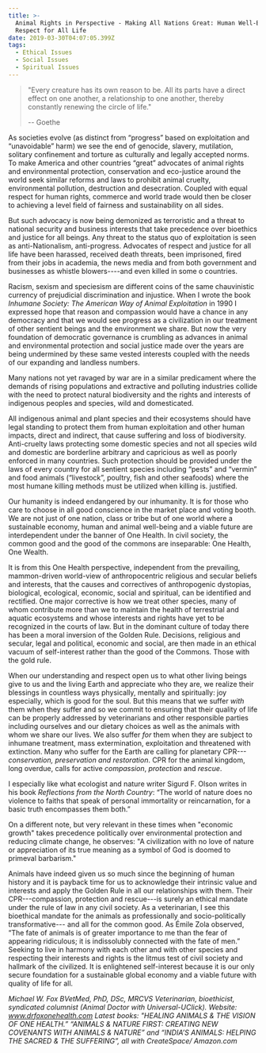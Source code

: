```yaml
---
title: >-
  Animal Rights in Perspective - Making All Nations Great: Human Well-Being &
  Respect for All Life
date: 2019-03-30T04:07:05.399Z
tags:
  - Ethical Issues
  - Social Issues
  - Spiritual Issues
---
```

> "Every creature has its own reason to be.  All its parts have a direct effect on one another, a relationship to one another, thereby constantly renewing the circle of life."
>
> \-- Goethe

As societies evolve (as distinct from “progress” based on exploitation and “unavoidable” harm) we see the end of genocide, slavery, mutilation, solitary confinement and torture as culturally and legally accepted norms. To make America and other countries “great” advocates of animal rights and environmental protection, conservation and eco-justice around the world seek similar reforms and laws to prohibit animal cruelty, environmental pollution, destruction and desecration. Coupled with equal respect for human rights, commerce and world trade would then be closer to achieving a level field of fairness and sustainability on all sides. 

 But such advocacy is now being demonized as terroristic and a threat to national security and business interests that take precedence over bioethics and justice for all beings. Any threat to the status quo of exploitation is seen as anti-Nationalism, anti-progress. Advocates of respect and justice for all life have been harassed, received death threats, been imprisoned, fired from their jobs in academia, the news media and from both government and businesses as whistle blowers----and even killed in some o countries.

 Racism, sexism and speciesism are different coins of the same chauvinistic currency of prejudicial discrimination and injustice. When I wrote the book _Inhumane Society: The American Way of Animal Exploitation_ in 1990 I expressed hope that reason and compassion would have a chance in any democracy and that we would see progress as a civilization in our treatment of other sentient beings and the environment we share. But now the very foundation of democratic governance is crumbling as advances in animal and environmental protection and social justice made over the years are being undermined by these same vested interests coupled with the needs of our expanding and landless numbers.

Many nations not yet ravaged by war are in a similar predicament where the demands of rising populations and extractive and polluting industries collide with the need to protect natural biodiversity and the rights and interests of indigenous peoples and species, wild and domesticated. 

All indigenous animal and plant species and their ecosystems should have legal standing to protect them from human exploitation and other human impacts, direct and indirect, that cause suffering and loss of biodiversity. Anti-cruelty laws protecting some domestic species and not all species wild and domestic are borderline arbitrary and capricious as well as poorly enforced in many countries. Such protection should be provided under the laws of every country for all sentient species including “pests” and “vermin” and food animals (“livestock”, poultry, fish and other seafoods) where the most humane killing methods must be utilized when killing is. justified.

 Our humanity is indeed endangered by our inhumanity. It is for those who care to choose in all good conscience in the market place and voting booth. We are not just of one nation, class or tribe but of one world where a sustainable economy, human and animal well-being and a viable future are interdependent under the banner of One Health. In civil society, the common good and the good of the commons are inseparable: One Health, One Wealth.

It is from this One Health perspective, independent from the prevailing, mammon-driven world-view of anthropocentric religious and secular beliefs and interests, that the causes and correctives of anthropogenic dystopias, biological, ecological, economic, social and spiritual, can be identified and rectified. One major corrective is how we treat other species, many of whom contribute more than we to maintain the health of terrestrial and aquatic ecosystems and whose interests and rights have yet to be recognized in the courts of law. But in the dominant culture of today there has been a moral inversion of the Golden Rule. Decisions, religious and secular, legal and political, economic and social, are then made in an ethical vacuum of self-interest rather than the good of the Commons. Those with the gold rule.

When our understanding and respect open us to what other living beings give to us and the living Earth and appreciate who they are, we realize their blessings in countless ways physically, mentally and spiritually: joy especially, which is good for the soul. But this means that we suffer _with_ them when they suffer and so we commit to ensuring that their quality of life can be properly addressed by veterinarians and other responsible parties including ourselves and our dietary choices as well as the animals with whom we share our lives. We also suffer _for_ them when they are subject to inhumane treatment, mass extermination, exploitation and threatened with extinction. Many who suffer for the Earth are calling for planetary CPR---_conservation, preservation and restoration_. CPR for the animal kingdom, long overdue, calls for active _compassion_, _protection_ and _rescue_.

I especially like what ecologist and nature writer Sigurd F. Olson writes in his book _Reflections from the North Country_: “The world of nature does no violence to faiths that speak of personal immortality or reincarnation, for a basic truth encompasses them both.” 

On a different note, but very relevant in these times when "economic growth" takes precedence politically over environmental protection and reducing climate change, he observes: "A civilization with no love of nature or appreciation of its true meaning as a symbol of God is doomed to primeval barbarism."

Animals have indeed given us so much since the beginning of human history and it is payback time for us to acknowledge their intrinsic value and interests and apply the Golden Rule in all our relationships with them. Their CPR---compassion, protection and rescue---is surely an ethical mandate under the rule of law in any civil society. As a veterinarian, I see this bioethical mandate for the animals as professionally and socio-politically transformative--- and all for the common good. As Émile Zola observed, “The fate of animals is of greater importance to me than the fear of appearing ridiculous; it is indissolubly connected with the fate of men.” Seeking to live in harmony with each other and with other species and respecting their interests and rights is the litmus test of civil society and hallmark of the civilized. It is enlightened self-interest because it is our only secure foundation for a sustainable global economy and a viable future with quality of life for all. 

_Michael W. Fox BVetMed, PhD, DSc, MRCVS Veterinarian, bioethicist, syndicated columnist (Animal Doctor with Universal-UClick). Website: www.drfoxonehealth.com   Latest books: "HEALING ANIMALS & THE VISION OF ONE HEALTH.”  “ANIMALS & NATURE FIRST: CREATING NEW COVENANTS WITH ANIMALS & NATURE” and “INDIA’S ANIMALS: HELPING THE SACRED & THE SUFFERING”, all with CreateSpace/ Amazon.com_
